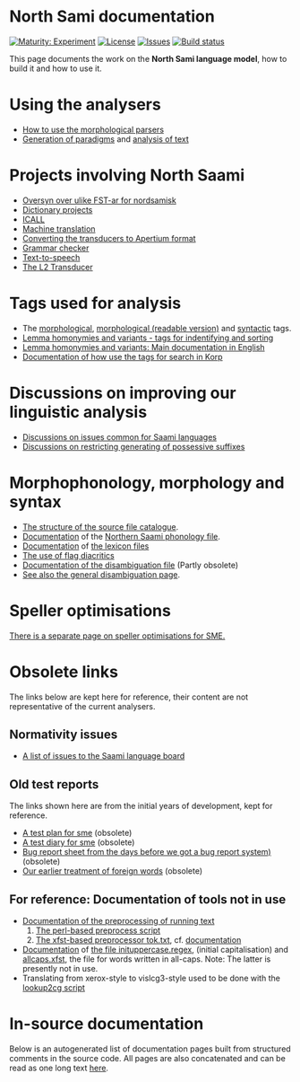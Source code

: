 # North Sami documentation

[![Maturity: Experiment](https://img.shields.io/badge/Maturity-Experiment-black.svg)](https://giellalt.github.io/MaturityClassification.html)
[![License](https://img.shields.io/github/license/giellalt/lang-sme)](https://raw.githubusercontent.com/giellalt/lang-sme/develop/LICENSE)
[![Issues](https://img.shields.io/github/issues/giellalt/lang-sme)](https://github.com/giellalt/lang-sme/issues)
[![Build status](https://github.com/giellalt/lang-sme/workflows/Speller%20CI+CD/badge.svg)](https://github.com/giellalt/lang-sme/actions)

This page documents the work on the **North Sami language model**, how to build it and how to use it.

# Using the analysers

-   [How to use the morphological
    parsers](/tools/docu-sme-manual.html)
-   [Generation of paradigms](http://giellatekno.uit.no/cgi/p-sme.sme.html) and
    [analysis of text](http://giellatekno.uit.no/cgi/d-sme.sme.html)

# Projects involving North Saami


-   [Oversyn over ulike FST-ar for nordsamisk](KompilereFST.html)
-   [Dictionary projects](/dicts/dicts.html)
-   [ICALL](/ped/index.html)
-   [Machine translation](/mt/MachineTranslation.html)
-   [Converting the transducers to Apertium format](ConvertingToApertium.html)
-   [Grammar
    checker](http://gtweb.uit.no/cgi-bin/wiki/index.php/North_Saami_grammar_checker)
-   [Text-to-speech](http://giellatekno.uit.no//tts-plan.html)
-   [The L2 Transducer](TheL2Transducer.html)

# Tags used for analysis


-   The [morphological](docu-sme-grammartags.html), [morphological
    (readable version)](docu-mini-smi-grammartags.html) and
    [syntactic](docu-sme-syntaxtags.html) tags.
-   [Lemma homonymies and variants - tags for indentifying and
    sorting](../smi/lemma.html)
-   [Lemma homonymies and variants: Main documentation in
    English](../common/Variation_in_lexc.html)
-   [Documentation of how use the tags for search in
    Korp](../common/cqp.nob.html)

# Discussions on improving our linguistic analysis

-   [Discussions on issues common for Saami
    languages](../smi/index.html)
-   [Discussions on restricting generating of possessive
    suffixes](PXdiscussion.html)

# Morphophonology, morphology and syntax

-   [The structure of the source file catalogue](/infra/infraremake/NewinfraCatalogues.html).
-   [Documentation](docu-sme-twol.html) of the
    [Northern Saami phonology file](https://giellalt.com/giellalt/lang-sme/src/fst/phonology.twolc).
-   [Documentation](docu-sme-lex.html) of [the lexicon
    files](https://giellalt.com/giellalt/lang-sme/src/fst/)
-   [The use of flag diacritics](docu-sme-flag-diacritics.html)
-   [Documentation of the disambiguation
    file](docu-sme-dis.html) (Partly obsolete)
-   [See also the general disambiguation
    page](../../ling/docu-disambiguation.html).


# Speller optimisations

[There is a separate page on speller
optimisations for SME.](SpellerConfiguration.html)

# Obsolete links
The links below are kept here for reference, their content are not representative of the current analysers.

## Normativity issues
-   [A list of issues to the Saami language
    board](normativity-issues.html)


## Old test reports
The links shown here are from the initial years of development, kept for reference.

-   [A test plan for sme](docu-sme-testplan.html) (obsolete)
-   [A test diary for sme](sme-testdiary.html) (obsolete)
-   [Bug report sheet from the days before we got a bug report
    system)](docu-sme-bugs.html) (obsolete)
-   [Our earlier treatment of foreign
    words](../../ling/docu-foreign.html) (obsolete)

## For reference: Documentation of tools not in use 
-   [Documentation of the preprocessing of running
    text](../../ling/preprocessor.html)
    1. [The perl-based preprocess script](https://gtsvn.uit.no/langtech/trunk/gt/script/preprocess)
    2. [The xfst-based preprocessor tok.txt](https://gtsvn.uit.no/langtech/trunk/gt/sme/src/tok.txt), cf. [documentation](docu-sme-preprocessor.html)
-   [Documentation](../../ling/docu-case-allcaps.html) of
    [the file inituppercase.regex](https://github.com/giellalt/langs-sme/src/orthography/inituppercase.regex),
    (initial capitalisation) and
    [allcaps.xfst](https://gtsvn.uit.no/langtech/trunk/gt/common/src/allcaps.xfst),
    the file for words written in all-caps. Note: The latter is
    presently not in use.
-   Translating from xerox-style to vislcg3-style used to be done with the
    [lookup2cg script](https://gtsvn.uit.no/langtech/trunk/gt/script/lookup2cg)

# In-source documentation

Below is an autogenerated list of documentation pages built from structured comments in the source code. All pages are also concatenated and can be read as one long text [here](sme.md).
